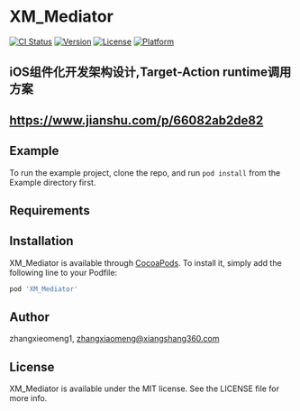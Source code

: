 # XM_Mediator

[![CI Status](http://img.shields.io/travis/zhangxieomeng1/XM_Mediator.svg?style=flat)](https://travis-ci.org/zhangxieomeng1/XM_Mediator)
[![Version](https://img.shields.io/cocoapods/v/XM_Mediator.svg?style=flat)](http://cocoapods.org/pods/XM_Mediator)
[![License](https://img.shields.io/cocoapods/l/XM_Mediator.svg?style=flat)](http://cocoapods.org/pods/XM_Mediator)
[![Platform](https://img.shields.io/cocoapods/p/XM_Mediator.svg?style=flat)](http://cocoapods.org/pods/XM_Mediator)

## iOS组件化开发架构设计,Target-Action runtime调用方案

## https://www.jianshu.com/p/66082ab2de82

## Example

To run the example project, clone the repo, and run `pod install` from the Example directory first.

## Requirements

## Installation

XM_Mediator is available through [CocoaPods](http://cocoapods.org). To install
it, simply add the following line to your Podfile:

```ruby
pod 'XM_Mediator'
```

## Author

zhangxieomeng1, zhangxiaomeng@xiangshang360.com

## License

XM_Mediator is available under the MIT license. See the LICENSE file for more info.
